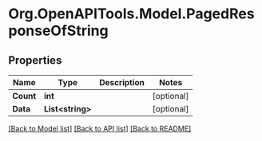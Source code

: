 # Org.OpenAPITools.Model.PagedResponseOfString

## Properties

Name | Type | Description | Notes
------------ | ------------- | ------------- | -------------
**Count** | **int** |  | [optional] 
**Data** | **List&lt;string&gt;** |  | [optional] 

[[Back to Model list]](../README.md#documentation-for-models) [[Back to API list]](../README.md#documentation-for-api-endpoints) [[Back to README]](../README.md)

